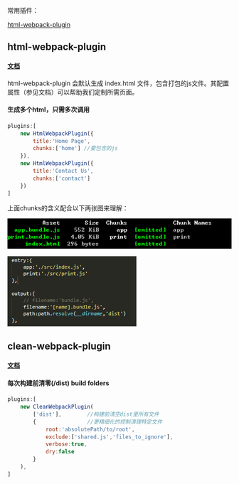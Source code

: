 常用插件：

[html-webpack-plugin](#html-webpack-plugin)

## html-webpack-plugin

#### [文档](https://github.com/jantimon/html-webpack-plugin "html-webpack-plugin 文档")

html-webpack-plugin 会默认生成 index.html 文件，包含打包的js文件。其配置属性（参见文档）可以帮助我们定制所需页面。

#### 生成多个html，只需多次调用

```js
plugins:[
    new HtmlWebpackPlugin({
        title:'Home Page',
        chunks:['home'] //要包含的js
    }),
    new HtmlWebpackPlugin({
        title:'Contact Us',
        chunks:['contact']
    })
]
```

上面chunks的含义配合以下两张图来理解：

![](/assets/html-webpack-plugin-chunks.png)

![](/assets/html-webpack-plugin-config.png)

## clean-webpack-plugin

#### [文档](https://github.com/johnagan/clean-webpack-plugin)

#### 每次构建前清零\(/dist\) build folders

```js
plugins:[
    new CleanWebpackPlugin(
        ['dist'],        //构建前清空dist里所有文件
        {                //更精细化的控制清理特定文件
            root:'absolutePath/to/root',
            exclude:['shared.js','files_to_ignore'],
            verbose:true,
            dry:false
        }
    ),
]
```



